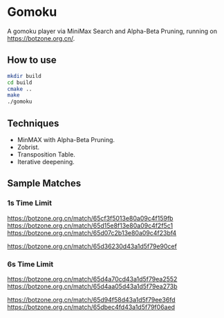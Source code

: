 # Gomoku
A gomoku player via MiniMax Search and Alpha-Beta Pruning, running on https://botzone.org.cn/.

## How to use
```bash
mkdir build
cd build
cmake ..
make
./gomoku
```

## Techniques
- MinMAX with Alpha-Beta Pruning.
- Zobrist.
- Transposition Table.
- Iterative deepening.

## Sample Matches
### 1s Time Limit
https://botzone.org.cn/match/65cf3f5013e80a09c4f159fb
https://botzone.org.cn/match/65d15e8f13e80a09c4f2f5c1
https://botzone.org.cn/match/65d07c2b13e80a09c4f23bf4

https://botzone.org.cn/match/65d36230d43a1d5f79e90cef

### 6s Time Limit
https://botzone.org.cn/match/65d4a70cd43a1d5f79ea2552
https://botzone.org.cn/match/65d4aa05d43a1d5f79ea273b

https://botzone.org.cn/match/65d94f58d43a1d5f79ee36fd
https://botzone.org.cn/match/65dbec4fd43a1d5f79f06aed


